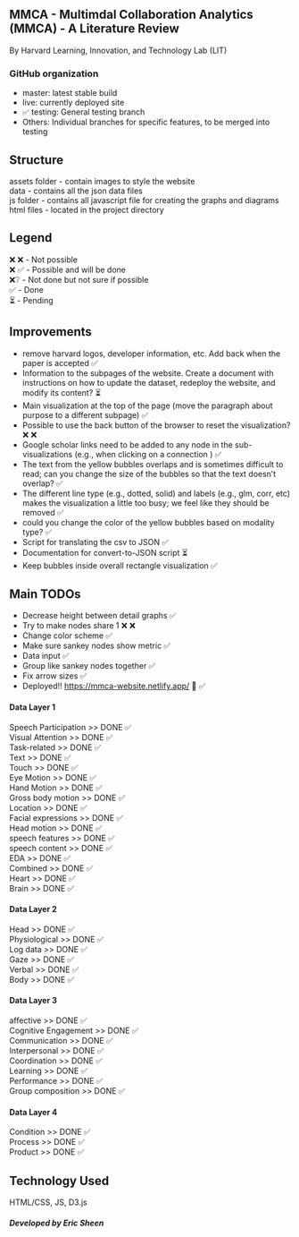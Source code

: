 ## MMCA - Multimdal Collaboration Analytics (MMCA) - A Literature Review

By Harvard Learning, Innovation, and Technology Lab (LIT)

### GitHub organization

 - master: latest stable build
 - live: currently deployed site
 - ✅ testing: General testing branch
 - Others: Individual branches for specific features, to be merged into testing

## Structure

assets folder - contain images to style the website </br>
data - contains all the json data files </br>
js folder - contains all javascript file for creating the graphs and diagrams </br>
html files - located in the project directory </br>

## Legend

❌ ❌ - Not possible </br>
❌ ✅ - Possible and will be done </br>
❌❔ - Not done but not sure if possible </br>
✅ - Done </br>
⏳ - Pending

## Improvements

- remove harvard logos, developer information, etc. Add back when the paper is accepted ✅ </br>
- Information to the subpages of the website. Create a document with instructions on how to update the dataset, redeploy the website, and modify its content? ⏳ </br>
- Main visualization at the top of the page (move the paragraph about purpose to a different subpage) ✅ </br>
- Possible to use the back button of the browser to reset the visualization? ❌ ❌ </br> 
- Google scholar links need to be added to any node in the sub-visualizations (e.g., when clicking on a connection ) ✅ </br> 
- The text from the yellow bubbles overlaps and is sometimes difficult to read; can you change the size of the bubbles so that the text doesn’t overlap? ✅ </br>
- The different line type (e.g., dotted, solid) and labels (e.g., glm, corr, etc) makes the visualization a little too busy; we feel like they should be removed ✅ </br>
- could you change the color of the yellow bubbles based on modality type? ✅ </br>
- Script for translating the csv to JSON ✅ </br>
- Documentation for convert-to-JSON script ⏳ </br>
- Keep bubbles inside overall rectangle visualization ✅ </br>

## Main TODOs

- Decrease height between detail graphs ✅
- Try to make nodes share 1 ❌ ❌ 
- Change color scheme ✅
- Make sure sankey nodes show metric ✅
- Data input ✅
- Group like sankey nodes together ✅
- Fix arrow sizes ✅
- Deployed!! https://mmca-website.netlify.app/ 🚀 ✅ 

#### Data Layer 1 
Speech Participation >> DONE ✅ </br>
Visual Attention >> DONE ✅ </br>
Task-related >> DONE ✅ </br>
Text >> DONE ✅ </br>
Touch >> DONE ✅ </br>
Eye Motion >> DONE ✅ </br>
Hand Motion >> DONE ✅ </br>
Gross body motion >> DONE ✅ </br>
Location >> DONE ✅ </br>
Facial expressions >> DONE ✅ </br>
Head motion >> DONE ✅ </br>
speech features >> DONE ✅ </br>
speech content >> DONE ✅ </br>
EDA >> DONE ✅ </br>
Combined >> DONE ✅ </br>
Heart >> DONE ✅ </br>
Brain >> DONE ✅ </br>

#### Data Layer 2
Head >> DONE ✅ </br>
Physiological >> DONE ✅ </br>
Log data >> DONE ✅ </br>
Gaze >> DONE ✅ </br>
Verbal >> DONE ✅ </br>
Body >> DONE ✅ </br>

#### Data Layer 3
affective >> DONE ✅ </br>
Cognitive Engagement >> DONE ✅ </br>
Communication >> DONE ✅ </br>
Interpersonal >> DONE ✅ </br>
Coordination >> DONE ✅ </br>
Learning >> DONE ✅ </br>
Performance >> DONE ✅ </br>
Group composition >> DONE ✅ </br>

#### Data Layer 4
Condition >> DONE ✅ </br>
Process >> DONE ✅ </br>
Product >> DONE ✅

## Technology Used

HTML/CSS, JS, D3.js

##### Developed by Eric Sheen